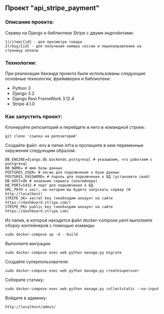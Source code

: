 ##  Проект "api_stripe_payment"

### Описание проекта:

Сервер на Django и библиотеке Stripe с двумя эндпойнтами:
```
1)/item/{id} - для просмотра товара
2)/buy/{id} - для получения номера сессии и перенаправления на страницу оплаты
```

### Технологии:

При реализации бекэнда проекта были использованы следующие основные технологии, фреймворки и библиотеки:
- Python 3
- Django 3.2
- Django Rest FrameWork 3.12.4
- Stripe 4.1.0

### Как запустить проект:
Клонируйте репозиторий и перейдите в него в командной строке:

```
git clone 'ссылка на репозиторий'
```
Создайте файл .env в папке infra и пропишите в нем переменные окружения следующим образом:

```
DB_ENGINE=django.db.backends.postgresql # указываем, что работаем с postgresql
DB_NAME= # имя базы данных
POSTGRES_USER= # логин для подключения к базе данных
POSTGRES_PASSWORD= # пароль для подключения к БД (установите свой)
DB_HOST=db # название сервиса (контейнера)
DB_PORT=5432 # порт для подключения к БД
URL_PATH = хост, на котором вы будете запускать сервер (# http://localhost)
STRIPE_SK= secret key (необходим аккаунт на сайте https://dashboard.stripe.com/)
STRIPE_PK= public key (необходим аккаунт на сайте https://dashboard.stripe.com/

```
Из папки, в которой находится файл docker-compose.yaml выполните сборку контейнеров с помощью команды:

```
sudo docker-compose up -d --build 
```

Выполните миграции:

```
sudo docker-compose exec web python manage.py migrate 
```

Создайте суперпользователя:

```
sudo docker-compose exec web python manage.py createsuperuser
```

Соберите статику:

```
sudo docker-compose exec web python manage.py collectstatic --no-input  
```

Войдите в админку:

```
http://localhost/admin/
```
